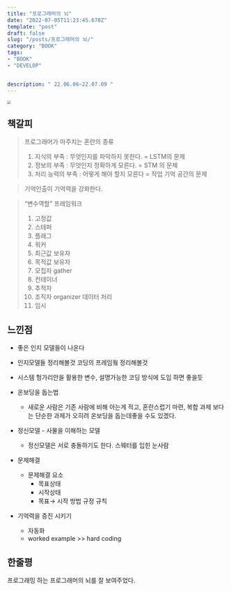 ```yaml
---
title: "프로그래머의 뇌"
date: "2022-07-05T11:23:45.678Z"
template: "post"
draft: false
slug: "/posts/프로그래머의 뇌/"
category: "BOOK"
tags:
- "BOOK"
- "DEVELOP"


description: " 22.06.06~22.07.09 "
---
```


<img src="https://image.aladin.co.kr/product/28596/70/cover500/k832835755_1.jpg" style="zoom:50%;" />

## 책갈피

>  프로그래머가 마주치는 혼란의 종류
>
> 1. 지식의 부족 : 무엇인지를 파악하지 못한다. = LSTM의 문제
> 2. 정보의 부족 : 무엇인지 정확하게 모른다. = STM 의 문제
> 3. 처리 능력의 부족 : 어떻게 해야 할지 모른다 = 작업 기억 공간의 문제

> 기억인출이 기억력을 강화한다.

>  “변수역할” 프레임워크
>
> 1. 고정값
> 2. 스테퍼
> 3. 플래그
> 4. 워커
> 5. 최근값 보유자
> 6. 목적값 보유자
> 7. 모집자 gather
> 8. 컨테이너
> 9. 추적자
> 10. 조직자 organizer 데이터 처리
> 11. 임시

## 느낀점 

- 좋은 인지 모델들이 나온다
- 인지모델들 정리해볼것  코딩의 프레임웤 정리해볼것
- 시스템 헝가리안을 활용한 변수, 설명가능한 코딩 방식에 도입 하면 좋을듯
- 온보딩을 돕는법
    - 새로운 사람은 기존 사람에 비해 아는게 적고, 혼란스럽기 마련, 복합 과제 보다는 단순한 과제가 오히려 온보딩을 돕는데좋을 수도 있겠다.
- 정신모델 - 사물을 이해하는 모델
    - 정신모델은 서로 충돌하기도 한다. 스웨터를 입힌 눈사람

- 문제해결
    - 문제해결 요소
        - 목표상태
        - 시작상태
        - 목표→ 시작 방법 규정 규칙

- 기억력을 증진 시키기
    - 자동화
    - worked example >> hard coding


## 한줄평

프로그래밍 하는 프로그래머의 뇌를 잘 보여주었다.